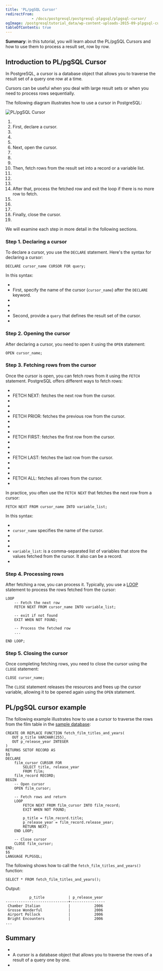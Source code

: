 ```yaml
---
title: 'PL/pgSQL Cursor'
redirectFrom: 
            - /docs/postgresql/postgresql-plpgsql/plpgsql-cursor/
ogImage: /postgresqltutorial_data/wp-content-uploads-2015-09-plpgsql-cursor.png
tableOfContents: true
---
```



**Summary**: in this tutorial, you will learn about the PL/pgSQL Cursors and how to use them to process a result set, row by row.





## Introduction to PL/pgSQL Cursor





In PostgreSQL, a cursor is a database object that allows you to traverse the result set of a query one row at a time.





Cursors can be useful when you deal with large result sets or when you need to process rows sequentially.





The following diagram illustrates how to use a cursor in PostgreSQL:





![PL/pgSQL Cursor](/postgresqltutorial_data/wp-content-uploads-2015-09-plpgsql-cursor.png)





1. 
2. First, declare a cursor.
3. 
4.
5. 
6. Next, open the cursor.
7. 
8.
9. 
10. Then, fetch rows from the result set into a record or a variable list.
11. 
12.
13. 
14. After that, process the fetched row and exit the loop if there is no more row to fetch.
15. 
16.
17. 
18. Finally, close the cursor.
19. 





We will examine each step in more detail in the following sections.





### Step 1. Declaring a cursor





To declare a cursor, you use the `DECLARE` statement. Here's the syntax for declaring a cursor:





```
DECLARE cursor_name CURSOR FOR query;
```





In this syntax:





- 
- First, specify the name of the cursor (`cursor_name`) after the `DECLARE` keyword.
- 
-
- 
- Second, provide a `query` that defines the result set of the cursor.
- 





### Step 2. Opening the cursor





After declaring a cursor, you need to open it using the `OPEN` statement:





```
OPEN cursor_name;
```





### Step 3. Fetching rows from the cursor





Once the cursor is open, you can fetch rows from it using the `FETCH` statement. PostgreSQL offers different ways to fetch rows:





- 
- FETCH NEXT: fetches the next row from the cursor.
- 
-
- 
- FETCH PRIOR: fetches the previous row from the cursor.
- 
-
- 
- FETCH FIRST: fetches the first row from the cursor.
- 
-
- 
- FETCH LAST: fetches the last row from the cursor.
- 
-
- 
- FETCH ALL: fetches all rows from the cursor.
- 





In practice, you often use the `FETCH NEXT` that fetches the next row from a cursor:





```
FETCH NEXT FROM cursor_name INTO variable_list;
```





In this syntax:





- 
- `cursor_name` specifies the name of the cursor.
- 
-
- 
- `variable_list`: is a comma-separated list of variables that store the values fetched from the cursor. It also can be a record.
- 





### Step 4. Processing rows





After fetching a row, you can process it. Typically, you use a [LOOP](https://www.postgresqltutorial.com/postgresql-plpgsql/plpgsql-loop-statements/) statement to process the rows fetched from the cursor:





```
LOOP
    -- Fetch the next row
    FETCH NEXT FROM cursor_name INTO variable_list;

    -- exit if not found
    EXIT WHEN NOT FOUND;

    -- Process the fetched row
    ...

END LOOP;
```





### Step 5. Closing the cursor





Once completing fetching rows, you need to close the cursor using the `CLOSE` statement:





```
CLOSE cursor_name;
```





The `CLOSE` statement releases the resources and frees up the cursor variable, allowing it to be opened again using the `OPEN` statement.





## PL/pgSQL cursor example





The following example illustrates how to use a cursor to traverse the rows from the film table in the [sample database](https://www.postgresqltutorial.com/postgresql-getting-started/postgresql-sample-database/):





```
CREATE OR REPLACE FUNCTION fetch_film_titles_and_years(
   OUT p_title VARCHAR(255),
   OUT p_release_year INTEGER
)
RETURNS SETOF RECORD AS
$$
DECLARE
    film_cursor CURSOR FOR
        SELECT title, release_year
        FROM film;
    film_record RECORD;
BEGIN
    -- Open cursor
    OPEN film_cursor;

    -- Fetch rows and return
    LOOP
        FETCH NEXT FROM film_cursor INTO film_record;
        EXIT WHEN NOT FOUND;

        p_title = film_record.title;
        p_release_year = film_record.release_year;
        RETURN NEXT;
    END LOOP;

    -- Close cursor
    CLOSE film_cursor;
END;
$$
LANGUAGE PLPGSQL;
```





The following shows how to call the `fetch_film_titles_and_years()` function:





```
SELECT * FROM fetch_film_titles_and_years();
```





Output:





```
           p_title           | p_release_year
-----------------------------+----------------
 Chamber Italian             |           2006
 Grosse Wonderful            |           2006
 Airport Pollock             |           2006
 Bright Encounters           |           2006
...
```





## Summary





- 
- A cursor is a database object that allows you to traverse the rows of a result of a query one by one.
- 



